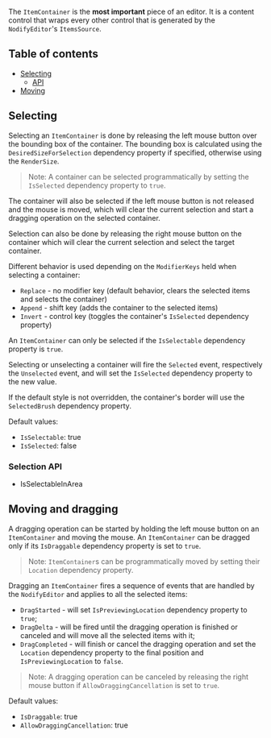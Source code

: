 The ```ItemContainer``` is the **most important** piece of an editor. It is a content control that wraps every other control that is generated by the ```NodifyEditor```'s ```ItemsSource```. 

## Table of contents
 - [Selecting](#selecting)
   - [API](#selection-api)
 - [Moving](#moving-and-dragging)

## Selecting

Selecting an ```ItemContainer``` is done by releasing the left mouse button over the bounding box of the container. The bounding box is calculated using the ```DesiredSizeForSelection``` dependency property if specified, otherwise using the ```RenderSize```. 

> Note: A container can be selected programmatically by setting the ```IsSelected``` dependency property to ```true```.

The container will also be selected if the left mouse button is not released and the mouse is moved, which will clear the current selection and start a dragging operation on the selected container.

Selection can also be done by releasing the right mouse button on the container which will clear the current selection and select the target container.

Different behavior is used depending on the ```ModifierKeys``` held when selecting a container:
- ```Replace``` - no modifier key (default behavior, clears the selected items and selects the container)
- ```Append``` - shift key (adds the container to the selected items)
- ```Invert``` - control key (toggles the container's ```IsSelected``` dependency property)

An ```ItemContainer``` can only be selected if the ```IsSelectable``` dependency property is ```true```.

Selecting or unselecting a container will fire the ```Selected``` event, respectively the ```Unselected``` event, and will set the ```IsSelected``` dependency property to the new value.

If the default style is not overridden, the container's border will use the ```SelectedBrush``` dependency property.

Default values:
- ```IsSelectable```: true
- ```IsSelected```: false

### Selection API

* IsSelectableInArea

## Moving and dragging

A dragging operation can be started by holding the left mouse button on an ```ItemContainer``` and moving the mouse.
An ```ItemContainer``` can be dragged only if its ```IsDraggable``` dependency property is set to ```true```.

> Note: ```ItemContainer```s can be programmatically moved by setting their ```Location``` dependency property.

Dragging an ```ItemContainer``` fires a sequence of events that are handled by the ```NodifyEditor``` and applies to all the selected items:
- ```DragStarted``` - will set ```IsPreviewingLocation``` dependency property to ```true```;
- ```DragDelta``` - will be fired until the dragging operation is finished or canceled and will move all the selected items with it;
- ```DragCompleted``` - will finish or cancel the dragging operation and set the ```Location``` dependency property to the final position and ```IsPreviewingLocation``` to ```false```.

> Note: A dragging operation can be canceled by releasing the right mouse button if ```AllowDraggingCancellation``` is set to ```true```.

Default values:
- ```IsDraggable```: true
- ```AllowDraggingCancellation```: true

